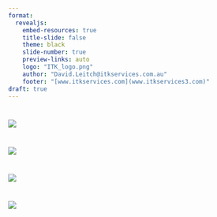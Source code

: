 ```yaml
---
format:
  revealjs:  
    embed-resources: true
    title-slide: false
    theme: black
    slide-number: true
    preview-links: auto
    logo: "ITK_logo.png"
    author: "David.Leitch@itkservices.com.au"
    footer: "[www.itkservices.com](www.itkservices3.com)"
draft: true
---
```


#

![](../media/image-20250513202537926.png)

#

![](../media/image-20250513120113204.png)



#

![](../media/image-20250513120443284.png)

#

![](../media/image-20250513135526964.png)